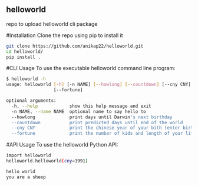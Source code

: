 ## helloworld
repo to upload helloworld cli package

#Installation
Clone the repo using pip to install it

```bash
git clone https://github.com/anikap22/helloworld.git
cd helloworld/
pip install .
```

#CLI Usage
To use the executable helloworld command line program:
```bash
$ helloworld -h
usage: helloworld [-h] [-n NAME] [--howlong] [--countdown] [--cny CNY]
                  [--fortune]

optional arguments:
  -h, --help            show this help message and exit
  -n NAME, --name NAME  optional name to say hello to
  --howlong             print days until Darwin's next birthday
  --countdown           print predicted days until end of the world
  --cny CNY             print the chinese year of your bith (enter birth year)
  --fortune             print the number of kids and length of your life
```

#API Usage
To use the helloworld Python API:
```bash
import helloworld
helloworld.helloworld(cny=1991)

hello world
you are a sheep
```
